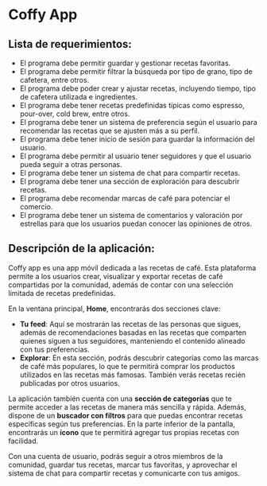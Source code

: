 # **Coffy App**

## **Lista de requerimientos:**
- El programa debe permitir guardar y gestionar recetas favoritas.
- El programa debe permitir filtrar la búsqueda por tipo de grano, tipo de cafetera, entre otros.
- El programa debe poder crear y ajustar recetas, incluyendo tiempo, tipo de cafetera utilizada e ingredientes.
- El programa debe tener recetas predefinidas típicas como espresso, pour-over, cold brew, entre otros.
- El programa debe tener un sistema de preferencia según el usuario para recomendar las recetas que se ajusten más a su perfil.
- El programa debe tener inicio de sesión para guardar la información del usuario.
- El programa debe permitir al usuario tener seguidores y que el usuario pueda seguir a otras personas.
- El programa debe tener un sistema de chat para compartir recetas.
- El programa debe tener una sección de exploración para descubrir recetas.
- El programa debe recomendar marcas de café para potenciar el comercio.
- El programa debe tener un sistema de comentarios y valoración por estrellas para que los usuarios puedan conocer las opiniones de otros.

## **Descripción de la aplicación:**
Coffy app es una app móvil dedicada a las recetas de café. Esta plataforma permite a los usuarios crear, visualizar y exportar recetas de café compartidas por la comunidad, además de contar con una selección limitada de recetas predefinidas.

En la ventana principal, **Home**, encontrarás dos secciones clave:
- **Tu feed**: Aquí se mostrarán las recetas de las personas que sigues, además de recomendaciones basadas en las recetas que comparten quienes siguen a tus seguidores, manteniendo el contenido alineado con tus preferencias.
- **Explorar**: En esta sección, podrás descubrir categorías como las marcas de café más populares, lo que te permitirá comprar los productos utilizados en las recetas más famosas. También verás recetas recién publicadas por otros usuarios.

La aplicación también cuenta con una **sección de categorías** que te permite acceder a las recetas de manera más sencilla y rápida. Además, dispone de un **buscador con filtros** para que puedas encontrar recetas específicas según tus preferencias. En la parte inferior de la pantalla, encontrarás un **ícono** que te permitirá agregar tus propias recetas con facilidad.

Con una cuenta de usuario, podrás seguir a otros miembros de la comunidad, guardar tus recetas, marcar tus favoritas, y aprovechar el sistema de chat para compartir recetas y comunicarte con tus amigos.

